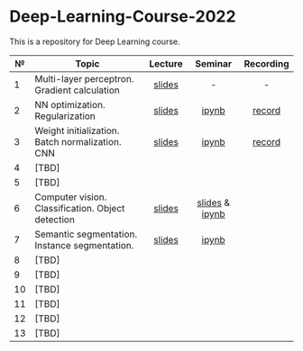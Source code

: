 # Deep-Learning-Course-2022

This is a repository for Deep Learning course.


|  №    | Topic      |  Lecture  | Seminar | Recording | 
| ----- | ----------    | :-------:   | :-----:   | :-------:   |
| 1     | Multi-layer perceptron. Gradient calculation | [slides](lectures/Lecture_1.pdf)           |   -      |     -      |
| 2     | NN optimization. Regularization      |  [slides](lectures/Lecture_2.pdf)          |   [ipynb](seminars/seminar2.ipynb)      |    [record](https://youtu.be/LoqJvp0PQZg)  |
| 3     | Weight initialization. Batch normalization. CNN    |   [slides](lectures/Lecture_3.pdf)        |     [ipynb](seminars/Seminar_3.ipynb)    |  [record](https://youtu.be/8KxIGPAXmEA)          |
| 4     | [TBD]     |           |         |           |
| 5     | [TBD]     |           |         |           |
| 6     | Computer vision. Classification. Object detection |  [slides](lectures/Lecture_6.pdf)        | [slides](seminars/Seminar_6.pdf) & [ipynb](seminars/Seminar_6.ipynb)       |           |
| 7     | Semantic segmentation. Instance segmentation.     |  [slides](lectures/Lecture_7.pdf)        |  [ipynb](seminars/Seminar_7.ipynb)      |           |
| 8     | [TBD]     |           |         |           |
| 9     | [TBD]     |           |         |           |
| 10     | [TBD]     |           |         |           |
| 11     | [TBD]     |           |         |           |
| 12     | [TBD]     |           |         |           |
| 13     | [TBD]     |           |         |           |
